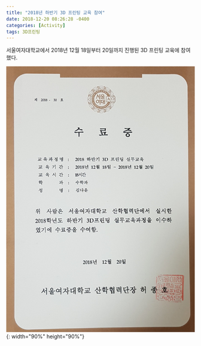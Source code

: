 ```yaml
---
title: "2018년 하반기 3D 프린팅 교육 참여"
date: 2018-12-20 08:26:28 -0400
categories: [Activity]
tags: 3D프린팅
---
```


서울여자대학교에서 2018년 12월 18일부터 20일까지 진행된 3D 프린팅 교육에 참여했다.

![title](/img/프린팅.jpg){: width="90%" height="90%"}
